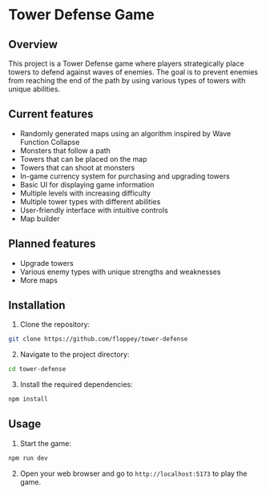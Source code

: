 # Tower Defense Game

## Overview

This project is a Tower Defense game where players strategically place towers to defend against waves of enemies. The goal is to prevent enemies from reaching the end of the path by using various types of towers with unique abilities.

## Current features

- Randomly generated maps using an algorithm inspired by Wave Function Collapse
- Monsters that follow a path
- Towers that can be placed on the map
- Towers that can shoot at monsters
- In-game currency system for purchasing and upgrading towers
- Basic UI for displaying game information
- Multiple levels with increasing difficulty
- Multiple tower types with different abilities
- User-friendly interface with intuitive controls
- Map builder

## Planned features

- Upgrade towers
- Various enemy types with unique strengths and weaknesses
- More maps

## Installation

1. Clone the repository:

```sh
git clone https://github.com/floppey/tower-defense
```

2. Navigate to the project directory:

```sh
cd tower-defense
```

3. Install the required dependencies:

```sh
npm install
```

## Usage

1. Start the game:

```sh
npm run dev
```

2. Open your web browser and go to `http://localhost:5173` to play the game.
